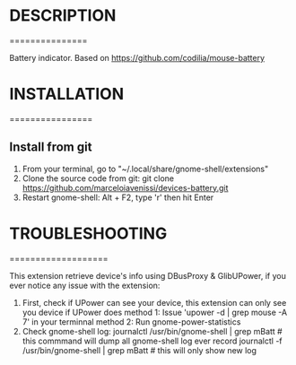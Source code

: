 # DESCRIPTION
===============

Battery indicator. Based on https://github.com/codilia/mouse-battery

# INSTALLATION
================

## Install from git
   1. From your terminal, go to "~/.local/share/gnome-shell/extensions"
   2. Clone the source code from git:
	git clone https://github.com/marceloiavenissi/devices-battery.git
   3. Restart gnome-shell: Alt + F2, type 'r' then hit Enter

# TROUBLESHOOTING
===================

This extension retrieve device's info using DBusProxy & GlibUPower, if you ever notice any issue with the extension:
   1. First, check if UPower can see your device, this extension can only see you device if UPower does
      method 1: Issue 'upower -d | grep mouse -A 7' in your terminnal
      method 2: Run gnome-power-statistics
   2. Check gnome-shell log:
      journalctl /usr/bin/gnome-shell | grep mBatt		# this commmand will dump all gnome-shell log ever record
      journalctl -f /usr/bin/gnome-shell | grep mBatt		# this will only show new log

